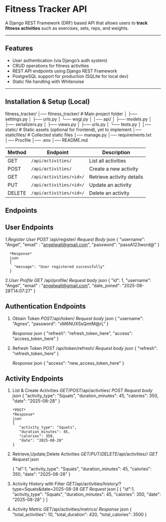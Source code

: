 # Fitness Tracker API

A Django REST Framework (DRF) based API that allows users to **track fitness activities** such as exercises, sets, reps, and weights.  

---

## Features
- User authentication (via Django’s auth system)
- CRUD operations for fitness activities
- REST API endpoints using Django REST Framework
- PostgreSQL support for production (SQLite for local dev)
- Static file handling with Whitenoise

---

## Installation & Setup (Local)

fitness_tracker/
│── fitness_tracker/       # Main project folder
│   ├── settings.py
│   ├── urls.py
│   └── wsgi.py
│
│── api/
│   ├── models.py
│   ├── serializers.py
│   ├── views.py
│   ├── urls.py
│   └── tests.py
│
│── static/                # Static assets (optional for frontend), yet to implement
│── staticfiles/           # Collected static files
│── manage.py
│── requirements.txt
│── Procfile
│── .env
│── README.md

| Method | Endpoint                | Description               |
| ------ | ----------------------- | ------------------------- |
| GET    | `/api/activities/`      | List all activities       |
| POST   | `/api/activities/`      | Create a new activity     |
| GET    | `/api/activities/<id>/` | Retrieve activity details |
| PUT    | `/api/activities/<id>/` | Update an activity        |
| DELETE | `/api/activities/<id>/` | Delete an activity        |

## Endpoints

 ## User Endpoints
1.*Register User*
     *POST* /api/register/
     *Request Body*
      json
    {
        "username": "Angel",
        "email" : "angelwall@gmail.com",
        "password": "passA123word@"
    }
      
      *Response*
      json
      {
        "message": "User registered successfully"
      }

2.*User Profile*
     *GET* /api/profile/
     *Request body*
     json
     {
        "id": 1,
        "username": "Angel",
        "email" : "angelwall@gmail.com",
        "date_joined": "2025-08-28T14:07:27"
     }    

## Authentication Endpoints
1. Obtain Token
     *POST*/api/token/
     *Request body*
     json
     {
        "username": "Agnes",
        "password": "xM6NUXSsQmtM@rL"
     }

     *Response*
     json
     {
        "refresh": "refresh_token_here",
        "access": "access_token_here"
     }

2. Refresh Token
     *POST* /api/token/refresh/
     *Request body*
     json
     {
        "refresh": "refresh_token_here"
     }

      *Response*
     json
     {
        "access": "new_access_token_here"
     }

## Activity Endpoints
1. List & Create Activities
      *GET*/*POST*/api/activities/
      *POST*
      *Request body*
      json
      {
          "activity_type": "Squats",
          "duration_minutes": 45,
          "calories": 350,
          "date": "2025-08-28"
      }

       *POST*
       *Response*
       json
       {
          "activity_type": "Squats",
          "duration_minutes": 45,
          "calories": 350,
          "date": "2025-08-28"
       }
2. Retrieve,Update,Delete Activities
      *GET*/*PUT*/*DELETE*/api/activities/<id>/
      *GET*
      *Request*
      json
     
     {
         "id":1,
          "activity_type": "Squats",
          "duration_minutes": 45,
          "calories": 350,
          "date": "2025-08-28"
     }

3. Activity History with Filter
      *GET*/api/activities/history/?type=Squats&date=2025-08-28
      *GET*
      *Request*
       json
       [
      {
          "id":1,
          "activity_type": "Squats",
          "duration_minutes": 45,
          "calories": 350,
          "date": "2025-08-28"
      }
       ]
4. Activity Metric
       *GET*/api/activities/metrics/
       *Response*
        json
        {
           "total_activities": 10,
           "total_duration": 420,
           "total_calories": 3500
       }
     

